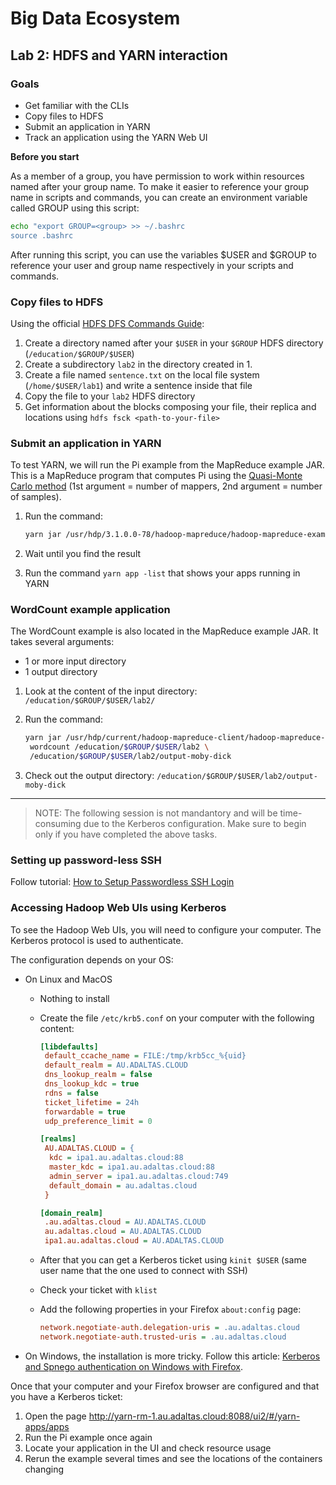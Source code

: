 # Big Data Ecosystem

## Lab 2: HDFS and YARN interaction

### Goals

- Get familiar with the CLIs
- Copy files to HDFS
- Submit an application in YARN
- Track an application using the YARN Web UI

**Before you start**

As a member of a group, you have permission to work within resources named after your group name. 
To make it easier to reference your group name in scripts and commands, you can create an environment variable called GROUP using this script: 

```bash
echo "export GROUP=<group> >> ~/.bashrc
source .bashrc
```

After running this script, you can use the variables $USER and $GROUP to reference your user and group name respectively in your scripts and commands.

### Copy files to HDFS

Using the official [HDFS DFS Commands Guide](https://hadoop.apache.org/docs/current/hadoop-project-dist/hadoop-common/FileSystemShell.html):

1. Create a directory named after your `$USER` in your `$GROUP` HDFS directory (`/education/$GROUP/$USER`)
2. Create a subdirectory `lab2` in the directory created in 1.
3. Create a file named `sentence.txt` on the local file system (`/home/$USER/lab1`) and write a sentence inside that file
4. Copy the file to your `lab2` HDFS directory
5. Get information about the blocks composing your file, their replica and locations using `hdfs fsck <path-to-your-file>`

### Submit an application in YARN

To test YARN, we will run the Pi example from the MapReduce example JAR. This is a MapReduce program that computes Pi using the [Quasi-Monte Carlo method](https://en.wikipedia.org/wiki/Quasi-Monte_Carlo_method) (1st argument = number of mappers, 2nd argument = number of samples).

1. Run the command:

   ```bash
   yarn jar /usr/hdp/3.1.0.0-78/hadoop-mapreduce/hadoop-mapreduce-examples-3.1.1.3.1.0.0-78.jar pi 6 100000000
   ```

2. Wait until you find the result
3. Run the command `yarn app -list` that shows your apps running in YARN

### WordCount example application

The WordCount example is also located in the MapReduce example JAR. It takes several arguments:

- 1 or more input directory
- 1 output directory

1. Look at the content of the input directory: `/education/$GROUP/$USER/lab2/`
2. Run the command:

   ```bash
   yarn jar /usr/hdp/current/hadoop-mapreduce-client/hadoop-mapreduce-examples-3.1.1.3.1.0.0-78.jar \
    wordcount /education/$GROUP/$USER/lab2 \
    /education/$GROUP/$USER/lab2/output-moby-dick
   ```
   
3. Check out the output directory: `/education/$GROUP/$USER/lab2/output-moby-dick`

---

> NOTE: The following session is not mandantory and will be time-consuming due to the Kerberos configuration. Make sure to begin only if you have completed the above tasks.

### Setting up password-less SSH

Follow tutorial: [How to Setup Passwordless SSH Login](https://linuxize.com/post/how-to-setup-passwordless-ssh-login/)

### Accessing Hadoop Web UIs using Kerberos

To see the Hadoop Web UIs, you will need to configure your computer. The Kerberos protocol is used to authenticate.

The configuration depends on your OS:

- On Linux and MacOS

  - Nothing to install
  - Create the file `/etc/krb5.conf` on your computer with the following content:

    ```ini
    [libdefaults]
     default_ccache_name = FILE:/tmp/krb5cc_%{uid}
     default_realm = AU.ADALTAS.CLOUD
     dns_lookup_realm = false
     dns_lookup_kdc = true
     rdns = false
     ticket_lifetime = 24h
     forwardable = true
     udp_preference_limit = 0

    [realms]
     AU.ADALTAS.CLOUD = {
      kdc = ipa1.au.adaltas.cloud:88
      master_kdc = ipa1.au.adaltas.cloud:88
      admin_server = ipa1.au.adaltas.cloud:749
      default_domain = au.adaltas.cloud
     }

    [domain_realm]
     .au.adaltas.cloud = AU.ADALTAS.CLOUD
     au.adaltas.cloud = AU.ADALTAS.CLOUD
     ipa1.au.adaltas.cloud = AU.ADALTAS.CLOUD
    ```

  - After that you can get a Kerberos ticket using `kinit $USER` (same user name that the one used to connect with SSH)
  - Check your ticket with `klist`
  - Add the following properties in your Firefox `about:config` page:

    ```ini
    network.negotiate-auth.delegation-uris = .au.adaltas.cloud
    network.negotiate-auth.trusted-uris = .au.adaltas.cloud
    ```

- On Windows, the installation is more tricky. Follow this article: [Kerberos and Spnego authentication on Windows with Firefox](https://www.adaltas.com/en/2019/11/04/windows-krb5-client-spnego/).

Once that your computer and your Firefox browser are configured and that you have a Kerberos ticket:

1. Open the page http://yarn-rm-1.au.adaltas.cloud:8088/ui2/#/yarn-apps/apps
2. Run the Pi example once again
3. Locate your application in the UI and check resource usage
4. Rerun the example several times and see the locations of the containers changing

